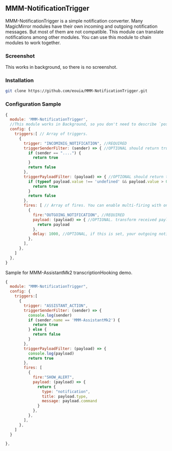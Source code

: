 ## MMM-NotificationTrigger
MMM-NotificationTrigger is a simple notification converter.
Many MagicMirror modules have their own incoming and outgoing notification messages. But most of them are not compatible. This module can translate notifications among other modules.
You can use this module to chain modules to work together.

### Screenshot
This works in background, so there is no screenshot.

### Installation

```sh
git clone https://github.com/eouia/MMM-NotificationTrigger.git
```

### Configuration Sample
```javascript
{
  module: 'MMM-NotificationTrigger',
  //This module works in Background, so you don't need to describe `position`.
  config: {
    triggers:[ // Array of triggers.
      {
        trigger: "INCOMINIG_NOTIFICATION", //REQUIRED
        triggerSenderFilter: (sender) => { //OPTIONAL should return true or false
          if (sender == "....") {
            return true
          }
          return false
        },
        triggerPayloadFilter: (payload) => { //OPTIONAL should return true or false
          if (typeof payload.value !== 'undefined' && payload.value > 0) {
            return true
          }
          return false
        },
        fires: [ // Array of fires. You can enable multi-firing with one trigger.
          {
            fire:"OUTGOING_NOTIFICATION", //REQUIRED
            payload: (payload) => { //OPTIONAL. transform received payload to what your target module wants.
              return payload
            },
            delay: 1000, //OPTIONAL, if this is set, your outgoing notification will be fired after delay.
          },
        ],
      },
    ]
  },
}

```

Sample for MMM-AssistantMk2 transcriptionHooking demo.
```javascript
{
  module: "MMM-NotificationTrigger",
  config: {
    triggers:[
      {
        trigger: "ASSISTANT_ACTION",
        triggerSenderFilter: (sender) => {
          console.log(sender)
          if (sender.name == 'MMM-AssistantMk2') {
            return true
          } else {
            return false
          }
        },
        triggerPayloadFilter: (payload) => {
          console.log(payload)
          return true
        },
        fires: [
          {
            fire:"SHOW_ALERT",
            payload: (payload) => {
              return {
                type: "notification",
                title: payload.type,
                message: payload.command
              }
            },
          },
        ],
      },
    ]
  }

},
```
